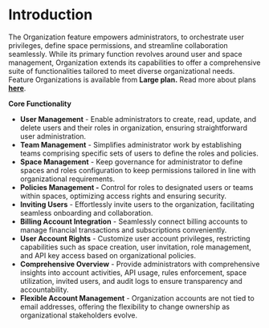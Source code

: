 # Introduction

The Organization feature empowers administrators, to orchestrate user privileges, define space permissions, and streamline collaboration seamlessly. While its primary function revolves around user and space management, Organization extends its capabilities to offer a comprehensive suite of functionalities tailored to meet diverse organizational needs.  Feature Organizations is available from **Large plan.** Read more about plans [**here**](https://www.decisionrules.io/pricing/public-cloud).

**Core Functionality**

* **User Management** - Enable administrators to create, read, update, and delete users and their roles in organization, ensuring straightforward user administration.
* **Team Management** - Simplifies administrator work by establishing teams comprising specific sets of users to define the roles and policies.
* **Space Management** - Keep governance for administrator to define spaces and roles configuration to keep permissions tailored in line with organizational requirements.
* **Policies Management -** Control for roles to designated users or teams within spaces, optimizing access rights and ensuring security.
* **Inviting Users** - Effortlessly invite users to the organization, facilitating seamless onboarding and collaboration.
* **Billing Account Integration** - Seamlessly connect billing accounts to manage financial transactions and subscriptions conveniently.
* **User Account Rights** - Customize user account privileges, restricting capabilities such as space creation, user invitation, role management, and API key access based on organizational policies.
* **Comprehensive Overview** - Provide administrators with comprehensive insights into account activities, API usage, rules enforcement, space utilization, invited users, and audit logs to ensure transparency and accountability.
* **Flexible Account Management** - Organization accounts are not tied to email addresses, offering the flexibility to change ownership as organizational stakeholders evolve.
